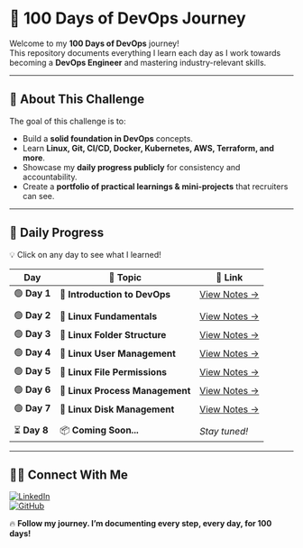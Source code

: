 # 🚀 100 Days of DevOps Journey

Welcome to my **100 Days of DevOps** journey!  
This repository documents everything I learn each day as I work towards becoming a **DevOps Engineer** and mastering industry-relevant skills.

---

## 📌 About This Challenge
The goal of this challenge is to:
- Build a **solid foundation in DevOps** concepts.
- Learn **Linux, Git, CI/CD, Docker, Kubernetes, AWS, Terraform, and more**.
- Showcase my **daily progress publicly** for consistency and accountability.
- Create a **portfolio of practical learnings & mini-projects** that recruiters can see.

---

## 📅 Daily Progress

💡 Click on any day to see what I learned!

| Day | 📖 Topic | 🔗 Link |
|-----|---------|---------|
| 🟢 **Day 1** | 🚀 **Introduction to DevOps** | [View Notes →](./01-intro-to-devops/README.md) |
|    |      |     |
| 🟢 **Day 2** | 🐧 **Linux Fundamentals** | [View Notes →](./02-linux-essentials/README.md) |
| 🟢 **Day 3** | 🐧 **Linux Folder Structure** | [View Notes →](./03-linux-folder-structure/README.md) |
| 🟢 **Day 4** | 🐧 **Linux User Management** | [View Notes →](./04-linux-user-management/README.md) |
| 🟢 **Day 5** | 🐧 **Linux File Permissions** | [View Notes →](./05-linux-file-permissions/README.md) |
| 🟢 **Day 6** | 🐧 **Linux Process Management** | [View Notes →](./06-linux-process-management/README.md) |
| 🟢 **Day 7** | 🐧 **Linux Disk Management** | [View Notes →](./07-linux-disk-management/README.md) |
|    |      |     |
| ⏳ **Day 8** | 📦 **Coming Soon...** | _Stay tuned!_ |

---

## 🧑‍💻 Connect With Me  

[![LinkedIn](https://img.shields.io/badge/LinkedIn-0A66C2?style=for-the-badge&logo=linkedin&logoColor=white)](https://www.linkedin.com/in/prakashsalapu/)  
[![GitHub](https://img.shields.io/badge/GitHub-181717?style=for-the-badge&logo=github&logoColor=white)](https://github.com/prakashsalapu)


🔥 **Follow my journey. I’m documenting every step, every day, for 100 days!**
